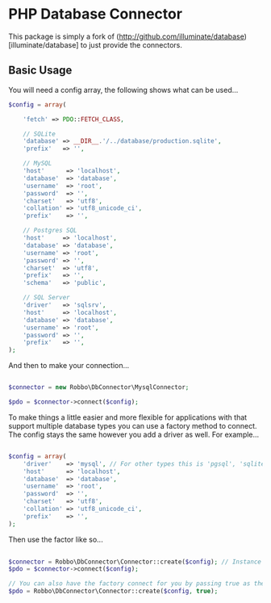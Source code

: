 # PHP Database Connector

This package is simply a fork of (http://github.com/illuminate/database)[illuminate/database] to just provide the connectors.

## Basic Usage

You will need a config array, the following shows what can be used...

```php
$config = array(

	'fetch' => PDO::FETCH_CLASS,

	// SQLite
	'database' => __DIR__.'/../database/production.sqlite',
	'prefix'   => '',

	// MySQL
	'host'      => 'localhost',
	'database'  => 'database',
	'username'  => 'root',
	'password'  => '',
	'charset'   => 'utf8',
	'collation' => 'utf8_unicode_ci',
	'prefix'    => '',

	// Postgres SQL
	'host'     => 'localhost',
	'database' => 'database',
	'username' => 'root',
	'password' => '',
	'charset'  => 'utf8',
	'prefix'   => '',
	'schema'   => 'public',

	// SQL Server
	'driver'   => 'sqlsrv',
	'host'     => 'localhost',
	'database' => 'database',
	'username' => 'root',
	'password' => '',
	'prefix'   => '',
);
```

And then to make your connection...

```php

$connector = new Robbo\DbConnector\MysqlConnector;

$pdo = $connector->connect($config);
```

To make things a little easier and more flexible for applications with that support multiple database types you can use a factory method to connect.
The config stays the same however you add a driver as well. For example...

```php

$config = array(
	'driver' 	=> 'mysql', // For other types this is 'pgsql', 'sqlite' or 'sqlsrv'
	'host'      => 'localhost',
	'database'  => 'database',
	'username'  => 'root',
	'password'  => '',
	'charset'   => 'utf8',
	'collation' => 'utf8_unicode_ci',
	'prefix'    => '',
);
```

Then use the factor like so...

```php
 
$connector = Robbo\DbConnector\Connector::create($config); // Instance of Robbo/DbConnector/MySqlConnector
$pdo = $connector->connect($config);

// You can also have the factory connect for you by passing true as the second parameter, so...
$pdo = Robbo\DbConnector\Connector::create($config, true);

```
